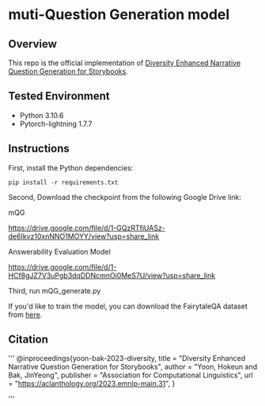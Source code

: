 # muti-Question Generation model

## Overview
This repo is the official implementation of [Diversity Enhanced Narrative Question Generation for Storybooks](https://aclanthology.org/2023.emnlp-main.31.pdf).

## Tested Environment
- Python 3.10.6
- Pytorch-lightning 1.7.7

## Instructions

First, install the Python dependencies:

    pip install -r requirements.txt

Second, Download the checkpoint from the following Google Drive link: 

mQG

https://drive.google.com/file/d/1-GQzRTfiUASz-de6Ikvz10xnNNO1MOYY/view?usp=share_link

Answerability Evaluation Model

https://drive.google.com/file/d/1-HCf8gJZ7V3uPgb3dqDDNcmnOi0MeS7U/view?usp=share_link

Third, run mQG_generate.py

If you'd like to train the model, you can download the FairytaleQA dataset from [here](https://huggingface.co/datasets/WorkInTheDark/FairytaleQA).

## Citation

'''
@inproceedings{yoon-bak-2023-diversity,
    title = "Diversity Enhanced Narrative Question Generation for Storybooks",
    author = "Yoon, Hokeun  and
      Bak, JinYeong",
    publisher = "Association for Computational Linguistics",
    url = "https://aclanthology.org/2023.emnlp-main.31",
}

'''
